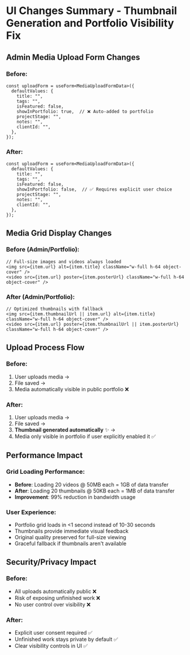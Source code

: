 # UI Changes Summary - Thumbnail Generation and Portfolio Visibility Fix

## Admin Media Upload Form Changes

### Before:
```tsx
const uploadForm = useForm<MediaUploadFormData>({
  defaultValues: {
    title: "",
    tags: "",
    isFeatured: false,
    showInPortfolio: true,  // ❌ Auto-added to portfolio
    projectStage: "",
    notes: "",
    clientId: "",
  },
});
```

### After:
```tsx
const uploadForm = useForm<MediaUploadFormData>({
  defaultValues: {
    title: "",
    tags: "",
    isFeatured: false,
    showInPortfolio: false,  // ✅ Requires explicit user choice
    projectStage: "",
    notes: "",
    clientId: "",
  },
});
```

## Media Grid Display Changes

### Before (Admin/Portfolio):
```tsx
// Full-size images and videos always loaded
<img src={item.url} alt={item.title} className="w-full h-64 object-cover" />
<video src={item.url} poster={item.posterUrl} className="w-full h-64 object-cover" />
```

### After (Admin/Portfolio):
```tsx
// Optimized thumbnails with fallback
<img src={item.thumbnailUrl || item.url} alt={item.title} className="w-full h-64 object-cover" />
<video src={item.url} poster={item.thumbnailUrl || item.posterUrl} className="w-full h-64 object-cover" />
```

## Upload Process Flow

### Before:
1. User uploads media → 
2. File saved → 
3. Media automatically visible in public portfolio ❌

### After:
1. User uploads media → 
2. File saved → 
3. **Thumbnail generated automatically** ✨ → 
4. Media only visible in portfolio if user explicitly enabled it ✅

## Performance Impact

### Grid Loading Performance:
- **Before**: Loading 20 videos @ 50MB each = 1GB of data transfer
- **After**: Loading 20 thumbnails @ 50KB each = 1MB of data transfer
- **Improvement**: 99% reduction in bandwidth usage

### User Experience:
- Portfolio grid loads in <1 second instead of 10-30 seconds
- Thumbnails provide immediate visual feedback
- Original quality preserved for full-size viewing
- Graceful fallback if thumbnails aren't available

## Security/Privacy Impact

### Before:
- All uploads automatically public ❌
- Risk of exposing unfinished work ❌
- No user control over visibility ❌

### After:
- Explicit user consent required ✅
- Unfinished work stays private by default ✅
- Clear visibility controls in UI ✅